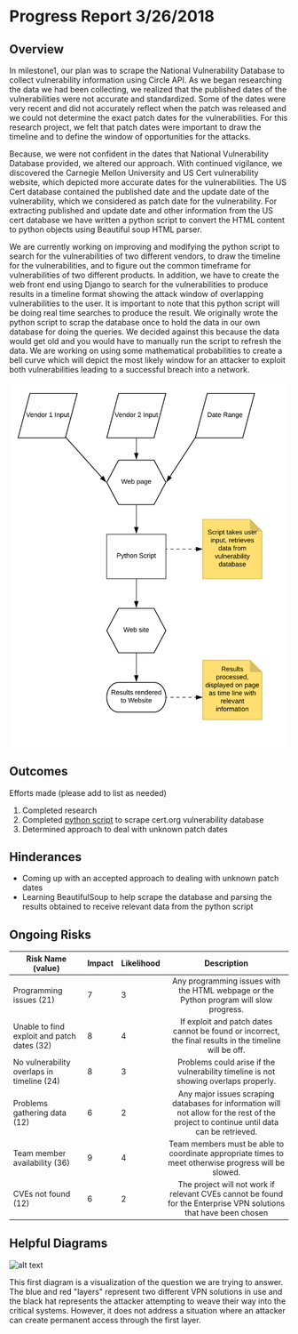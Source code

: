 # Progress Report 3/26/2018
## Overview

In milestone1, our plan was to scrape the National Vulnerability Database to collect vulnerability information using Circle API.  As we began researching the data we had been collecting, we realized that the published dates of the vulnerabilities were not accurate and standardized.  Some of the dates were very recent and did not accurately reflect when the patch was released and we could not determine the exact patch dates for the vulnerabilities. For this research project, we felt that patch dates were important to draw the timeline and to define the window of opportunities for the attacks. 

Because, we were not confident in the dates that National Vulnerability Database provided, we altered our approach.  With continued vigilance, we discovered the Carnegie Mellon University and US Cert vulnerability website, which depicted more accurate dates for the vulnerabilities.  The US Cert database contained the published date and the update date of the vulnerability, which we considered as patch date for the vulnerability. For extracting published and update date and other information from the US cert database we have written a python script to convert the HTML content to python objects using Beautiful soup HTML parser. 

We are currently working on improving and modifying the python script to search for the vulnerabilities of two different vendors, to draw the timeline for the vulnerabilities, and to figure out the common timeframe for vulnerabilities of two different products. In addition, we have to create the web front end using Django to search for the vulnerabilities to produce results in a timeline format showing the attack window of overlapping vulnerabilities to the user. It is important to note that this python script will be doing real time searches to produce the result.  We originally wrote the python script to scrap the database once to hold the data in our own database for doing the queries.  We decided against this because the data would get old and you would have to manually run the script to refresh the data.  We are working on using some mathematical probabilities to create a bell curve which will depict the most likely window for an attacker to exploit both vulnerabilities leading to a successful breach into a network.

![UML](https://github.com/MLHale/insure-layered-solutions/blob/master/GantCharts/UML2.png)

## Outcomes

  Efforts made (please add to list as needed)
  
  1. Completed research
  2. Completed [python script](https://github.com/MLHale/insure-layered-solutions/blob/master/python/layeredSolutionsClasses.py) to scrape cert.org vulnerability database
  3. Determined approach to deal with unknown patch dates

## Hinderances

* Coming up with an accepted approach to dealing with unknown patch dates
* Learning BeautifulSoup to help scrape the database and parsing the results obtained to receive relevant data from the python script

## Ongoing Risks

| Risk Name (value) | Impact | Likelihood | Description |
|-------------------------------------------------------|--------|------------|:---------------------------------------------------------------------------------------------------------------------------------------:|
| Programming issues (21) | 7 | 3 | Any programming issues with the HTML webpage or the Python program will slow progress. |
|    Unable to find exploit and patch dates (32)        | 8| 4 | If exploit and patch dates cannot be found or incorrect, the final results in the timeline will be off. |
| No vulnerability overlaps in timeline (24) | 8 | 3 | Problems could arise if the vulnerability timeline is not showing overlaps properly.    |
| Problems gathering data (12) | 6 | 2 | Any major issues scraping databases for information will not allow for the rest of the project to continue until data can be retrieved. |
| Team member availability (36) | 9 | 4 | Team members must be able to coordinate appropriate times to meet otherwise progress will be slowed. |
| CVEs not found (12) | 6 | 2 | The project will not work if relevant CVEs cannot be found for the Enterprise VPN solutions that have been chosen |

## Helpful Diagrams
![alt text](https://i.imgur.com/qPILImM.jpg "Problem Diagram")

This first diagram is a visualization of the question we are trying to answer. The blue and red "layers" represent two different VPN solutions in use and the black hat represents the attacker attempting to weave their way into the critical systems. However, it does not address a situation where an attacker can create permanent access through the first layer.
